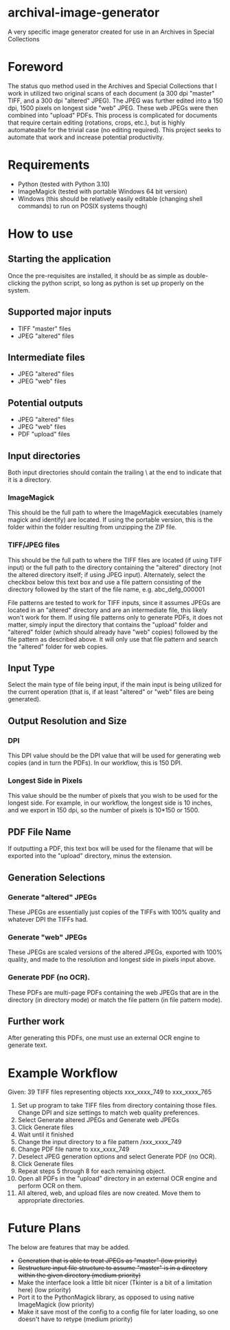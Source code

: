 # archival-image-generator
A very specific image generator created for use in an Archives in Special Collections

# Foreword
The status quo method used in the Archives and Special Collections that I work in utilized two original scans of each document (a 300 dpi "master" TIFF, and a 300 dpi "altered" JPEG). The JPEG was further edited into a 150 dpi, 1500 pixels on longest side "web" JPEG. These web JPEGs were then combined into "upload" PDFs. This process is complicated for documents that require certain editing (rotations, crops, etc.), but is highly automateable for the trivial case (no editing required). This project seeks to automate that work and increase potential productivity.

# Requirements
- Python (tested with Python 3.10)
- ImageMagick (tested with portable Windows 64 bit version)
- Windows (this should be relatively easily editable (changing shell commands) to run on POSIX systems though)

# How to use

## Starting the application
Once the pre-requisites are installed, it should be as simple as double-clicking the python script, so long as python is set up properly on the system.

## Supported major inputs
- TIFF "master" files
- JPEG "altered" files

## Intermediate files
- JPEG "altered" files
- JPEG "web" files

## Potential outputs
- JPEG "altered" files
- JPEG "web" files
- PDF "upload" files

## Input directories
Both input directories should contain the trailing \ at the end to indicate that it is a directory.

### ImageMagick
This should be the full path to where the ImageMagick executables (namely magick and identify) are located. If using the portable version, this is the folder within the folder resulting from unzipping the ZIP file.

### TIFF/JPEG files
This should be the full path to where the TIFF files are located (if using TIFF input) or the full path to the directory containing the "altered" directory (not the altered directory itself; if using JPEG input). Alternately, select the checkbox below this text box and use a file pattern consisting of the directory followed by the start of the file name, e.g. abc_defg_000001

File patterns are tested to work for TIFF inputs, since it assumes JPEGs are located in an "altered" directory and are an intermediate file, this likely won't work for them.
If using file patterns only to generate PDFs, it does not matter, simply input the directory that contains the "upload" folder and "altered" folder (which should already have "web" copies) followed by the file pattern as described above. It will only use that file pattern and search the "altered" folder for web copies.

## Input Type
Select the main type of file being input, if the main input is being utilized for the current operation (that is, if at least "altered" or "web" files are being generated).

## Output Resolution and Size

### DPI
This DPI value should be the DPI value that will be used for generating web copies (and in turn the PDFs). In our workflow, this is 150 DPI.

### Longest Side in Pixels
This value should be the number of pixels that you wish to be used for the longest side. For example, in our workflow, the longest side is 10 inches, and we export in 150 dpi, so the number of pixels is 10*150 or 1500.

## PDF File Name
If outputting a PDF, this text box will be used for the filename that will be exported into the "upload" directory, minus the extension.

## Generation Selections

### Generate "altered" JPEGs
These JPEGs are essentially just copies of the TIFFs with 100% quality and whatever DPI the TIFFs had.

### Generate "web" JPEGs
These JPEGs are scaled versions of the altered JPEGs, exported with 100% quality, and made to the resolution and longest side in pixels input above.

### Generate PDF (no OCR).
These PDFs are multi-page PDFs containing the web JPEGs that are in the directory (in directory mode) or match the file pattern (in file pattern mode).

## Further work
After generating this PDFs, one must use an external OCR engine to generate text.

# Example Workflow
Given: 39 TIFF files representing objects xxx_xxxx_749 to xxx_xxxx_765

1. Set up program to take TIFF files from directory containing those files. Change DPI and size settings to match web quality preferences.
2. Select Generate altered JPEGs and Generate web JPEGs
3. Click Generate files
4. Wait until it finished
5. Change the input directory to a file pattern <directory>/xxx_xxxx_749
6. Change PDF file name to xxx_xxxx_749
7. Deselect JPEG generation options and select Generate PDF (no OCR).
8. Click Generate files
9. Repeat steps 5 through 8 for each remaining object.
10. Open all PDFs in the "upload" directory in an external OCR engine and perform OCR on them.
11. All altered, web, and upload files are now created. Move them to appropriate directories.

# Future Plans
The below are features that may be added.
- ~~Generation that is able to treat JPEGs as "master" (low priority)~~
- ~~Restructure input file structure to assume "master" is in a directory within the given directory (medium priority)~~
- Make the interface look a little bit nicer (Tkinter is a bit of a limitation here) (low priority)
- Port it to the PythonMagick library, as opposed to using native ImageMagick (low priority)
- Make it save most of the config to a config file for later loading, so one doesn't have to retype (medium priority)
